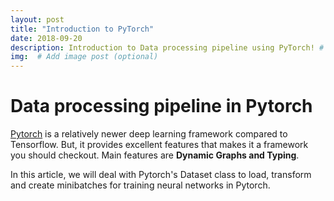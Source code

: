```yaml
---
layout: post
title: "Introduction to PyTorch"
date: 2018-09-20
description: Introduction to Data processing pipeline using PyTorch! # Add post description (optional)
img:  # Add image post (optional)
---
```


Data processing pipeline in Pytorch
====

[Pytorch](pytorch.org) is a relatively newer deep learning framework compared to Tensorflow. But, it provides excellent features that makes it a framework you should checkout. Main features are **Dynamic Graphs and Typing**.

In this article, we will deal with Pytorch's Dataset class to load, transform and create minibatches for training neural networks in Pytorch.